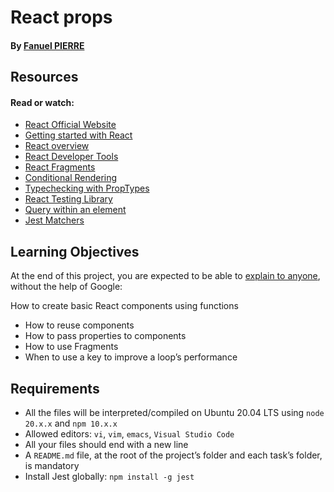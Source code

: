 # React props

#### By [Fanuel PIERRE](https://gighub.com/fpierr)

## Resources
#### Read or watch:

- [React Official Website](https://react.dev/)
- [Getting started with React](https://flaviocopes.com/vite-react-app/)
- [React overview](https://react.dev/learn)
- [React Developer Tools](https://chromewebstore.google.com/detail/react-developer-tools/fmkadmapgofadopljbjfkapdkoienihi?pli=1)
- [React Fragments](https://react.dev/reference/react/Fragment)
- [Conditional Rendering](https://react.dev/learn/conditional-rendering)
- [Typechecking with PropTypes](https://blog.logrocket.com/validate-react-props-proptypes/)
- [React Testing Library](https://testing-library.com/docs/)
- [Query within an element](https://testing-library.com/docs/dom-testing-library/api-within/)
- [Jest Matchers](https://jestjs.io/docs/using-matchers)

## Learning Objectives
At the end of this project, you are expected to be able to [explain to anyone](https://fs.blog/feynman-learning-technique/), without the help of Google:

How to create basic React components using functions
- How to reuse components
- How to pass properties to components
- How to use Fragments
- When to use a key to improve a loop’s performance

## Requirements
- All the files will be interpreted/compiled on Ubuntu 20.04 LTS using `node 20.x.x` and `npm 10.x.x`
- Allowed editors: `vi`, `vim`, `emacs`, `Visual Studio Code`
- All your files should end with a new line
- A `README.md` file, at the root of the project’s folder and each task’s folder, is mandatory
- Install Jest globally: `npm install -g jest`

